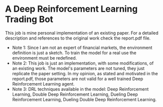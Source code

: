 # A Deep Reinforcement Learning Trading Bot

This job is mine personal implementation of an existing paper.
For a detailed description and references to the original work check the report.pdf file.

- Note 1: Since I am not an expert of financial markets, the environment definition is just a sketch. To train the model for a real use the environment must be redefined. 
- Note 2: This job is just an implementation, with some modifications, of an existing work. The model's parameters are not tuned, they just replicate the paper setting. In my opinion, as stated and motivated in the report.pdf, those parameters are not valid for a well trained Deep Reinforcement Learning agent.
- Note 3: DRL techniques available in the model: Deep Reinforcement Learning, Double Deep Reinforcement Learning, Dueling Deep Reinforcement Learning, Dueling Double Deep Reinforcement Learning. 
